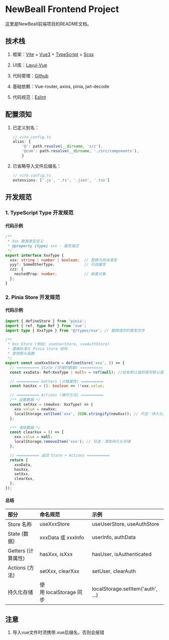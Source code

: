 # NewBeall Frontend Project

这里是NewBeall前端项目的README文档。

## 技术栈

1. 框架：[Vite](https://cn.vitejs.dev/) + [Vue3](https://cn.vuejs.org/) + [TypeScript](https://www.typescriptlang.org/zh/) + [Scss](https://www.sass.hk/)

2. UI库：[Layui-Vue](https://www.layui-vue.com/zh-CN/index)

3. 代码管理：[Github](https://github.com/)

4. 基础依赖：Vue-router, axios, pinia, jwt-decode

5. 代码规范：[Eslint](https://eslint.org/)

## 配置须知

1. 已定义别名：

   ```TypeScript
   // vite.config.ts
   alias: {
       '@': path.resolve(__dirname, 'src'),
       '@com': path.resolve(__dirname, './src/components'),
       }
   ```

2. 已省略导入文件后缀名：

   ```TypeScript
   // vite.config.ts
   extensions: ['.js', '.ts', '.json', '.tsx']
   ```

## 开发规范

### 1. TypeScript Type 开发规范

#### 代码示例

```TypeScript
/**
 * Xxx 数据类型定义
 * @property {type} xxx - 属性描述
 */
export interface XxxType {
  xxx: string | number | boolean;  // 替换为具体类型
  yyy?: SomeOtherType;             // 可选属性
  zzz: {
    nestedProp: number;            // 嵌套对象
  };
}
```

### 2. Pinia Store 开发规范

#### 代码示例

```TypeScript
import { defineStore } from 'pinia';
import { ref, type Ref } from 'vue';
import type { XxxType } from '@/types/xxx'; // 替换成你的类型文件

/**
 * Xxx Store (例如: useUserStore, useAuthStore)
 * 遵循标准化 Pinia Store 结构
 * 使用箭头函数
 */
export const useXxxStore = defineStore('xxx', () => {
  // ========== State (存储的数据) ==========
  const xxxData: Ref<XxxType | null> = ref(null); //如有默认值则填写默认值

  // ========== Getters (计算属性) ==========
  const hasXxx = (): boolean => !!xxx.value;

  // ========== Actions (操作方法) ==========
  /** 设置数据 */
  const setXxx = (newXxx: XxxType) => {
    xxx.value = newXxx;
    localStorage.setItem('xxx', JSON.stringify(newXxx)); // 可选：持久化存储
  };

  /** 清除数据 */
  const clearXxx = () => {
    xxx.value = null;
    localStorage.removeItem('xxx'); // 可选：清除持久化存储
  };

  // ========== 返回 State + Actions ==========
  return {
    xxxData,
    hasXxx,
    setXxx,
    clearXxx,
  };
});
```

#### 总结

| 部分             | 命名规范               | 示例                                |
| :------------- | :----------------- | :-------------------------------- |
| Store 名称       | useXxxStore        | useUserStore, useAuthStore        |
| State (数据)     | xxxData 或 xxxInfo  | userInfo, authData                |
| Getters (计算属性) | hasXxx, isXxx      | hasUser, isAuthenticated          |
| Actions (方法)   | setXxx, clearXxx   | setUser, clearAuth                |
| 持久化存储          | 使用 localStorage 同步 | localStorage.setItem('auth', ...) |

## 注意

1. 导入vue文件时须携带.vue后缀名，否则会报错

